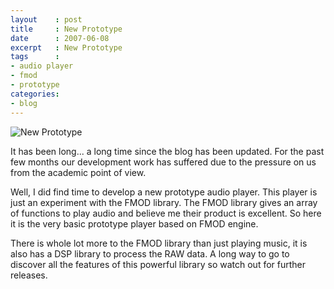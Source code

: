 ```yaml
---
layout    : post
title     : New Prototype
date      : 2007-06-08
excerpt   : New Prototype
tags      :
- audio player
- fmod
- prototype
categories:
- blog
---
```

![New Prototype](http://3.bp.blogspot.com/_L4ZwP_X8bCo/RmmL7g35EXI/AAAAAAAAAA4/D7he4uW390c/s1600/GepScreen.bmp)

It has been long... a long time since the blog has been updated. For the past few months our development work has suffered due to the pressure on us from the academic point of view.

Well, I did find time to develop a new prototype audio player. This player is just an experiment with the FMOD library. The FMOD library gives an array of functions to play audio and believe me their product is excellent. So here it is the very basic prototype player based on FMOD engine.

There is whole lot more to the FMOD library than just playing music, it is also has a DSP library to process the RAW data. A long way to go to discover all the features of this powerful library so watch out for further releases.
